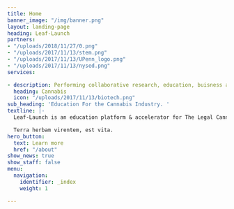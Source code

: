 ```yaml
---
title: Home
banner_image: "/img/banner.png"
layout: landing-page
heading: Leaf-Launch
partners:
- "/uploads/2018/11/27/0.png"
- "/uploads/2017/11/13/stem.png"
- "/uploads/2017/11/13/UPenn_logo.png"
- "/uploads/2017/11/13/nysed.png"
services:

- description: Performing collaborative research, education, buisness acceleration and providing services to support the Cannabis sector.
  heading: Cannabis
  icon: "/uploads/2017/11/13/biotech.png"
sub_heading: 'Education For the Cannabis Industry. '
textline: |-
  Leaf-Launch is an education platform & accelerator for The Legal Cannabis Industry.  Leaf-Launch provides the resources & education individuals & business require to have a strong foundation & growth in the industry.

  Terra herbam virentem, est vita.
hero_button:
  text: Learn more
  href: "/about"
show_news: true
show_staff: false
menu:
  navigation:
    identifier: _index
    weight: 1

---
```

